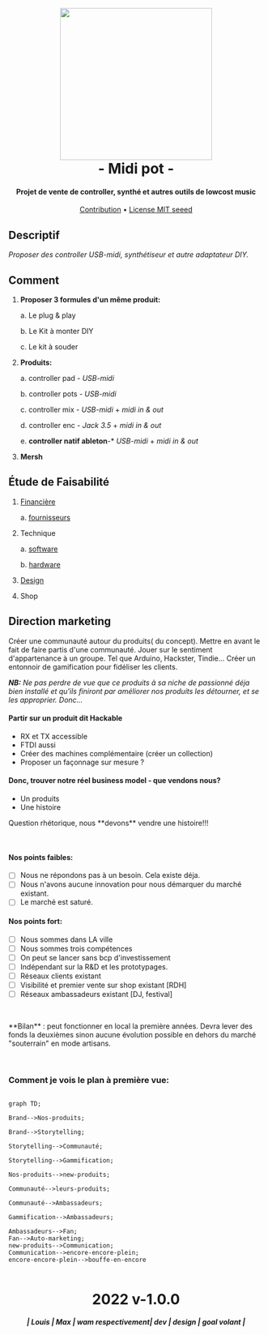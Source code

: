 <h1 align="center">
  <br>
  <a href="https://berru-g.github.io/Make-Play/"><img width="300px" src="https://github.com/berru-g/Make-Play/blob/main/src/iconm&p.png?raw=true"></a>
  <br>- Midi pot -<br>
</h1>
<h4 align="center">Projet de vente de controller, synthé et autres outils de lowcost music</h4>
<p align="center">
  <a href="https://github.com/Sercurio/MIDIPots/pulls">Contribution</a> &bull;
  <a href="https://wiki.seeedstudio.com/license/">License MIT seeed</a>
</p>


## Descriptif

*Proposer des controller USB-midi, synthétiseur et autre adaptateur DIY.*

## Comment

 1. <b>Proposer 3 formules d'un même produit:</b>
 
	 a. Le plug & play
   
	 b. Le Kit à monter DIY
   
	 c. Le kit à souder
   
 2. <b>Produits:</b>
 
	 a. controller pad - <i>USB-midi</i>
   
	 b. controller pots - <i>USB-midi</i>
   
	 c. controller mix - <i>USB-midi</i> + <i>midi in & out</i>
   
	 d. controller enc - <i>Jack 3.5</i> + <i>midi in & out</i>
	 
     e. **controller natif ableton**-* <i>USB-midi</i> + <i>midi in & out</i>
   
 3. <b>Mersh</b>

## Étude de Faisabilité  

1. [Financière](https://docs.google.com/spreadsheets/d/1GwxuASy16Rr7--z_Ch776Jr25UZVG92z4cuzJGJ9izQ/edit#gid=1201407305)

	 a. [fournisseurs](#)
   
2. Technique

    a. [software](#)
    
    b. [hardware](https://www.fritzing.com)
    
 3. [Design](#)
 
 4. Shop

## Direction marketing

<p>Créer une communauté autour du produits( du concept). Mettre en avant le fait de faire partis d'une communauté. Jouer sur le sentiment d'appartenance à un groupe. Tel que Arduino, Hackster, Tindie...
Créer un entonnoir de gamification pour fidéliser les clients.</p>

<i>**NB:** Ne pas perdre de vue que ce produits à sa niche de passionné déja bien installé et qu'ils finiront par améliorer nos produits les détourner, et se les approprier. Donc... </i>

#### Partir sur un produit dit Hackable 
 - RX et TX accessible
 - FTDI aussi
 - Créer des machines complémentaire (créer un collection)
 - Proposer un façonnage sur mesure ?

#### Donc, trouver notre réel business model - que vendons nous? 
- Un produits 
-  Une histoire
<p>Question rhétorique, nous **devons** vendre une histoire!!!</p>

<br>

<p>

#### Nos points faibles:
- [ ] Nous ne répondons pas à un besoin. Cela existe déja.
- [ ] Nous n'avons aucune innovation pour nous démarquer du marché existant.
- [ ] Le marché est saturé.

#### Nos points fort:

 - [ ] Nous sommes dans LA ville 
 - [ ] Nous sommes trois compétences
 - [ ] On peut se lancer sans bcp d'investissement
 - [ ] Indépendant sur la R&D et les prototypages.
 - [ ] Réseaux clients existant
 - [ ] Visibilité et premier vente sur shop existant [RDH]
 - [ ] Réseaux ambassadeurs existant [DJ, festival]
</p>
<br>
<p>
**Bilan** : peut fonctionner en local la première années. Devra lever des fonds la deuxièmes sinon aucune évolution possible en dehors du marché "souterrain" en mode artisans. 
</p>
<br>

### Comment je vois le plan à première vue:

```mermaid
  
graph TD;
  
Brand-->Nos-produits;
  
Brand-->Storytelling;
  
Storytelling-->Communauté;
  
Storytelling-->Gammification;
  
Nos-produits-->new-produits;
  
Communauté-->leurs-produits;
  
Communauté-->Ambassadeurs;
  
Gammification-->Ambassadeurs;
  
Ambassadeurs-->Fan;
Fan-->Auto-marketing;
new-produits-->Communication;
Communication-->encore-encore-plein;
encore-encore-plein-->bouffe-en-encore
  
```






<h1 align="center"> 2022 v-1.0.0</h1>
<h5 align="center">| Louis | Max  | wam respectivement| dev  | design | goal volant |</h5>

